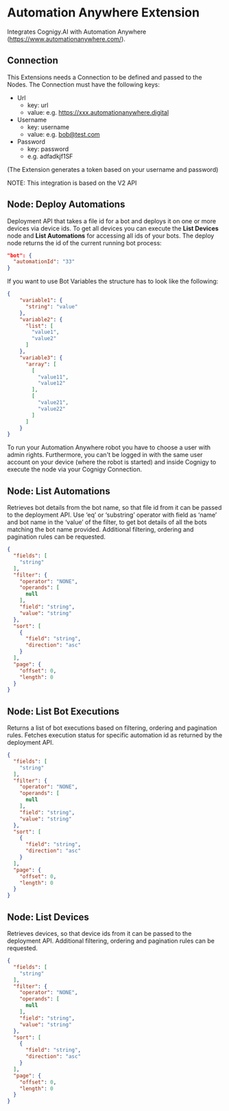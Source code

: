 # Automation Anywhere Extension

Integrates Cognigy.AI with Automation Anywhere (https://www.automationanywhere.com/).

## Connection

This Extensions needs a Connection to be defined and passed to the Nodes. The Connection must have the following keys:

- Url
  -  key: url 
  - value: e.g. https://xxx.automationanywhere.digital
- Username
  - key: username
  - value: e.g. bob@test.com
- Password
  - key: password
  - e.g. adfadkjf1SF

(The Extension generates a token based on your username and password)

NOTE: This integration is based on the V2 API

## Node: Deploy Automations

Deployment API that takes a file id for a bot and deploys it on one or more devices via device ids. To get all devices you can execute the **List Devices** node and **List Automations** for accessing all ids of your bots. The deploy node returns the id of the current running bot process:

```json
"bot": {
  "automationId": "33"
}
```

If you want to use Bot Variables the structure has to look like the following: 

```json
{
    "variable1": {
      "string": "value"
    },
    "variable2": {
      "list": [
        "value1",
        "value2"
      ]
    },
    "variable3": {
      "array": [
        [
          "value11",
          "value12"
        ],
        [
          "value21",
          "value22"
        ]
      ]
    }
}
```

To run your Automation Anywhere robot you have to choose a user with admin rights. Furthermore, you can't be logged in with the same user account on your device (where the robot is started) and inside Cognigy to execute the node via your Cognigy Connection.

## Node: List Automations
Retrieves bot details from the bot name, so that file id from it can be passed to the deployment API. Use ‘eq’ or ‘substring’ operator with field as ‘name’ and bot name in the ‘value’ of the filter, to get bot details of all the bots matching the bot name provided. Additional filtering, ordering and pagination rules can be requested.

```json 
{
  "fields": [
    "string"
  ],
  "filter": {
    "operator": "NONE",
    "operands": [
      null
    ],
    "field": "string",
    "value": "string"
  },
  "sort": [
    {
      "field": "string",
      "direction": "asc"
    }
  ],
  "page": {
    "offset": 0,
    "length": 0
  }
}
```
## Node: List Bot Executions
Returns a list of bot executions based on filtering, ordering and pagination rules. Fetches execution status for specific automation id as returned by the deployment API.

```json 
{
  "fields": [
    "string"
  ],
  "filter": {
    "operator": "NONE",
    "operands": [
      null
    ],
    "field": "string",
    "value": "string"
  },
  "sort": [
    {
      "field": "string",
      "direction": "asc"
    }
  ],
  "page": {
    "offset": 0,
    "length": 0
  }
}
```

## Node: List Devices
Retrieves devices, so that device ids from it can be passed to the deployment API. Additional filtering, ordering and pagination rules can be requested.

```json 
{
  "fields": [
    "string"
  ],
  "filter": {
    "operator": "NONE",
    "operands": [
      null
    ],
    "field": "string",
    "value": "string"
  },
  "sort": [
    {
      "field": "string",
      "direction": "asc"
    }
  ],
  "page": {
    "offset": 0,
    "length": 0
  }
}
```